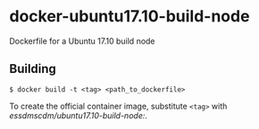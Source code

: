 # docker-ubuntu17.10-build-node

Dockerfile for a Ubuntu 17.10 build node


## Building

    $ docker build -t <tag> <path_to_dockerfile>

To create the official container image, substitute `<tag>` with
_essdmscdm/ubuntu17.10-build-node:<version>_.
